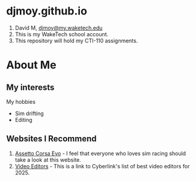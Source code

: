 # djmoy.github.io
1. David M, djmoy@my.waketech.edu
2. This is my WakeTech school account.
3. This repository will hold my CTI-110 assignments.
# About Me
## My interests

 My hobbies
 * Sim drifting
 * Editing
## Websites I Recommend
1. [Assetto Corsa Evo](https://www.assettocorsa.gg/assetto-corsa-evo/) - I feel that everyone who loves sim racing should take a look at this website.
2. [Video Editors](https://www.cyberlink.com/blog/the-top-video-editors/91/best-video-editor-windows?affid=2581_-1_647_PDR-NB_Blog&msclkid=72b6979276681af2d344f019abaa2c67&utm_source=bing&utm_medium=cpc&utm_campaign=PowerDirector%20Non-Branded%20-%20US&utm_term=best%20video%20editors&utm_content=Best%20Video%20Editor) - This is a link to Cyberlink's list of best video editors for 2025.
